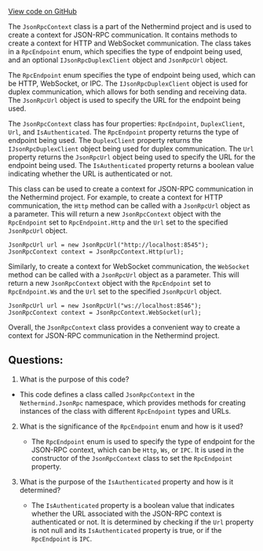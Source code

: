 [View code on GitHub](https://github.com/nethermindeth/nethermind/Nethermind.JsonRpc/JsonRpcContext.cs)

The `JsonRpcContext` class is a part of the Nethermind project and is used to create a context for JSON-RPC communication. It contains methods to create a context for HTTP and WebSocket communication. The class takes in a `RpcEndpoint` enum, which specifies the type of endpoint being used, and an optional `IJsonRpcDuplexClient` object and `JsonRpcUrl` object. 

The `RpcEndpoint` enum specifies the type of endpoint being used, which can be HTTP, WebSocket, or IPC. The `IJsonRpcDuplexClient` object is used for duplex communication, which allows for both sending and receiving data. The `JsonRpcUrl` object is used to specify the URL for the endpoint being used. 

The `JsonRpcContext` class has four properties: `RpcEndpoint`, `DuplexClient`, `Url`, and `IsAuthenticated`. The `RpcEndpoint` property returns the type of endpoint being used. The `DuplexClient` property returns the `IJsonRpcDuplexClient` object being used for duplex communication. The `Url` property returns the `JsonRpcUrl` object being used to specify the URL for the endpoint being used. The `IsAuthenticated` property returns a boolean value indicating whether the URL is authenticated or not. 

This class can be used to create a context for JSON-RPC communication in the Nethermind project. For example, to create a context for HTTP communication, the `Http` method can be called with a `JsonRpcUrl` object as a parameter. This will return a new `JsonRpcContext` object with the `RpcEndpoint` set to `RpcEndpoint.Http` and the `Url` set to the specified `JsonRpcUrl` object. 

```
JsonRpcUrl url = new JsonRpcUrl("http://localhost:8545");
JsonRpcContext context = JsonRpcContext.Http(url);
```

Similarly, to create a context for WebSocket communication, the `WebSocket` method can be called with a `JsonRpcUrl` object as a parameter. This will return a new `JsonRpcContext` object with the `RpcEndpoint` set to `RpcEndpoint.Ws` and the `Url` set to the specified `JsonRpcUrl` object. 

```
JsonRpcUrl url = new JsonRpcUrl("ws://localhost:8546");
JsonRpcContext context = JsonRpcContext.WebSocket(url);
```

Overall, the `JsonRpcContext` class provides a convenient way to create a context for JSON-RPC communication in the Nethermind project.
## Questions: 
 1. What is the purpose of this code?
   - This code defines a class called `JsonRpcContext` in the `Nethermind.JsonRpc` namespace, which provides methods for creating instances of the class with different `RpcEndpoint` types and URLs.

2. What is the significance of the `RpcEndpoint` enum and how is it used?
   - The `RpcEndpoint` enum is used to specify the type of endpoint for the JSON-RPC context, which can be `Http`, `Ws`, or `IPC`. It is used in the constructor of the `JsonRpcContext` class to set the `RpcEndpoint` property.

3. What is the purpose of the `IsAuthenticated` property and how is it determined?
   - The `IsAuthenticated` property is a boolean value that indicates whether the URL associated with the JSON-RPC context is authenticated or not. It is determined by checking if the `Url` property is not null and its `IsAuthenticated` property is true, or if the `RpcEndpoint` is `IPC`.